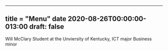 ----
title = "Menu"
date 2020-08-26T00:00:00-013:00
draft: false 
---
Will McClary 
Student at the Unviersity of Kentucky, ICT major Business minor 

